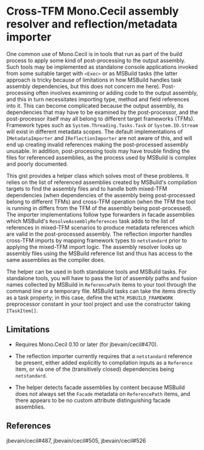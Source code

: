 Cross-TFM Mono.Cecil assembly resolver and reflection/metadata importer
=======================================================================

One common use of Mono.Cecil is in tools that run as part of the build
process to apply some kind of post-processing to the output assembly.
Such tools may be implemented as standalone console applications invoked
from some suitable target with `<Exec>` or as MSBuild tasks (the latter
approach is tricky because of limitations in how MSBuild handles task
assembly dependencies, but this does not concern me here).
Post-processing often involves examining or adding code to the output
assembly, and this in turn necessitates importing type, method and field
references into it. This can become complicated because the output assembly,
its dependencies that may have to be examined by the post-processor, and
the post-processor itself may all belong to different target frameworks (TFMs).
Framework types such as `System.Threading.Tasks.Task` or `System.IO.Stream`
will exist in different metadata scopes. The default implementations of
`IMetadataImporter` and `IReflectionImporter` are not aware of this, and will
end up creating invalid references making the post-processed assembly unusable.
In addition, post-processing tools may have trouble finding the files for
referenced assemblies, as the process used by MSBuild is complex and poorly
documented.

This gist provides a helper class which solves most of these problems.
It relies on the list of referenced assemblies created by MSBuild's
compilation targets to find the assembly files and to handle both mixed-TFM
dependencies (when dependencies of the assembly being post-processed belong
to different TFMs) and cross-TFM operation (when the TFM the tool is running
in differs from the TFM of the assembly being post-processed).
The importer implementations follow type forwarders in facade assemblies
which MSBuild's `ResolveAssemblyReferences` task adds to the list of references
in mixed-TFM scenarios to produce metadata references which are valid in the
post-processed assembly. The reflection importer handles cross-TFM imports
by mapping framework types to `netstandard` prior to applying the mixed-TFM
import logic. The assembly resolver looks up assembly files using the MSBuild
reference list and thus has access to the same assemblies as the compiler does.

The helper can be used in both standalone tools and MSBuild tasks.
For standalone tools, you will have to pass the list of assembly paths
and fusion names collected by MSBuild in `ReferencePath` items to your tool
through the command line or a temporary file. MSBuild tasks can take the items
directly as a task property; in this case, define the `WITH_MSBUILD_FRAMEWORK`
preprocessor constant in your tool project and use the constructor taking
`ITaskItem[]`.

Limitations
-----------

* Requires Mono.Cecil 0.10 or later (for jbevain/cecil#470).

* The reflection importer currently requires that a `netstandard` reference
be present, either added explicitly to compilation inputs as a `Reference` item,
or via one of the (transitively closed) dependencies being `netstandard`.

* The helper detects facade assemblies by content because MSBuild does not always
set the `Facade` metadata on `ReferencePath` items, and there appears to be no
custom attribute distinguishing facade assemblies.

References
----------

jbevain/cecil#487, jbevain/cecil#505, jbevain/cecil#526
